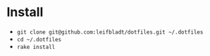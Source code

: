 # Install
- `git clone git@github.com:leifbladt/dotfiles.git ~/.dotfiles`
- `cd ~/.dotfiles`
- `rake install`
